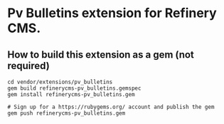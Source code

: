 # Pv Bulletins extension for Refinery CMS.

## How to build this extension as a gem (not required)

    cd vendor/extensions/pv_bulletins
    gem build refinerycms-pv_bulletins.gemspec
    gem install refinerycms-pv_bulletins.gem

    # Sign up for a https://rubygems.org/ account and publish the gem
    gem push refinerycms-pv_bulletins.gem
